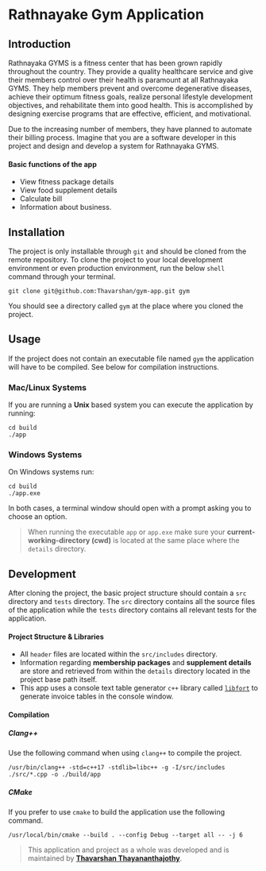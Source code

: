 # Rathnayake Gym Application

## Introduction

Rathnayaka GYMS is a fitness center that has been grown rapidly throughout the country. They provide a quality healthcare service and give their members control over their health is paramount at all Rathnayaka GYMS. They help members prevent and overcome degenerative diseases, achieve their optimum fitness goals, realize personal lifestyle development objectives, and rehabilitate them into good health. This is accomplished by designing exercise programs that are effective, efficient, and motivational.

Due to the increasing number of members, they have planned to automate their billing process. Imagine that you are a software developer in this project and design and develop a system for Rathnayaka GYMS.

#### Basic functions of the app
- View fitness package details
- View food supplement details
- Calculate bill
- Information about business.

## Installation

The project is only installable through `git` and should be cloned from the remote repository. To clone the project to your local development environment or even production environment, run the below `shell` command through your terminal.

```shell
git clone git@github.com:Thavarshan/gym-app.git gym
```

You should see a directory called `gym` at the place where you cloned the project.

## Usage

If the project does not contain an executable file named `gym` the application will have to be compiled. See below for compilation instructions.

### Mac/Linux Systems

If you are running a **Unix** based system you can execute the application by running:

```shell
cd build
./app
```

### Windows Systems

On Windows systems run:

```shell
cd build
./app.exe
```

In both cases, a terminal window should open with a prompt asking you to choose an option.

> When running the executable `app` or `app.exe` make sure your **current-working-directory (cwd)** is located at the same place where the `details` directory.

## Development

After cloning the project, the basic project structure should contain a `src` directory and `tests` directory. The `src` directory contains all the source files of the application while the `tests` directory contains all relevant tests for the application.

#### Project Structure & Libraries

- All `header` files are located within the `src/includes` directory.
- Information regarding **membership packages** and **supplement details** are store and retrieved from within the `details` directory located in the project base path itself.
- This app uses a console text table generator `c++` library called [`libfort`](https://github.com/seleznevae/libfort) to generate invoice tables in the console window.

#### Compilation

##### Clang++

Use the following command when using `clang++` to compile the project.

```shell
/usr/bin/clang++ -std=c++17 -stdlib=libc++ -g -I/src/includes ./src/*.cpp -o ./build/app
```

##### CMake

If you prefer to use `cmake` to build the application use the following command.

```shell
/usr/local/bin/cmake --build . --config Debug --target all -- -j 6
```

> This application and project as a whole was developed and is maintained by [**Thavarshan Thayananthajothy**](mailto:tjthavarshan@gmail.com).
